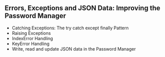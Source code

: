 ## Errors, Exceptions and JSON Data: Improving the Password Manager

- Catching Exceptions: The try catch except finally Pattern
- Raising Exceptions
- IndexError Handling
- KeyError Handling
- Write, read and update JSON data in the Password Manager
